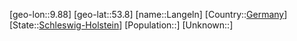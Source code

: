 ﻿---
location: [53.8,9.88]
type: City
tags:
- geo/City


SpocWebEntityId: 31815
isDeleted: false
confidential: public

---
[geo-lon::9.88]
[geo-lat::53.8]
[name::Langeln]
[Country::[Germany](geo/Continent/Europe/Germany.md)]
[State::[Schleswig-Holstein](geo/Continent/Europe/Germany/Schleswig-Holstein.md)]
[Population::]
[Unknown::]

